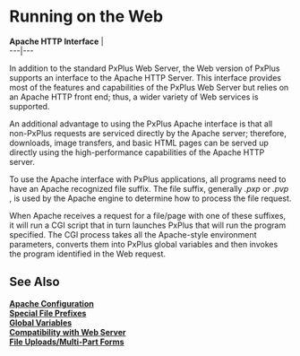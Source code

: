# Running on the Web

**Apache HTTP Interface** |   
---|---  
  
In addition to the standard PxPlus Web Server, the Web version of PxPlus supports an interface to the Apache HTTP Server. This interface provides most of the features and capabilities of the PxPlus Web Server but relies on an Apache HTTP front end; thus, a wider variety of Web services is supported.

An additional advantage to using the PxPlus Apache interface is that all non-PxPlus requests are serviced directly by the Apache server; therefore, downloads, image transfers, and basic HTML pages can be served up directly using the high-performance capabilities of the Apache HTTP server.

To use the Apache interface with PxPlus applications, all programs need to have an Apache recognized file suffix. The file suffix, generally _.pxp_ or _.pvp_ , is used by the Apache engine to determine how to process the file request.

When Apache receives a request for a file/page with one of these suffixes, it will run a CGI script that in turn launches PxPlus that will run the program specified. The CGI process takes all the Apache-style environment parameters, converts them into PxPlus global variables and then invokes the program identified in the Web request.

## See Also

[**Apache Configuration**](apache/config.md)  
[**Special File Prefixes**](apache/fileprefixes.md)  
[**Global Variables**](apache/globalvar.md)  
[**Compatibility with Web Server**](apache/compatibility.md)  
[**File Uploads/Multi-Part Forms**](apache/multipart.md)
